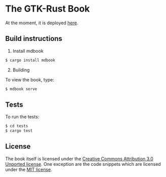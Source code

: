 # The GTK-Rust Book

At the moment, it is deployed [here](https://hofer-julian.pages.gitlab.gnome.org/gtk-rs-book).


## Build instructions

1. Install mdbook

```bash
$ cargo install mdbook
```

2. Building

To view the book, type:

```bash
$ mdbook serve
```

## Tests

To run the tests:

```bash
$ cd tests
$ cargo test
```

## License

The book itself is licensed under the [Creative Commons Attribution 3.0 Unported license](https://creativecommons.org/licenses/by/3.0/).
One exception are the code snippets which are licensed under the [MIT license](LICENSE.md).